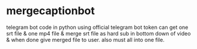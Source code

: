 # mergecaptionbot
telegram bot code in python using official telegram bot token can get one srt file &amp; one mp4 file &amp; merge srt file as hard sub in bottom down of video &amp; when done give merged file to user. also must all into one file.
